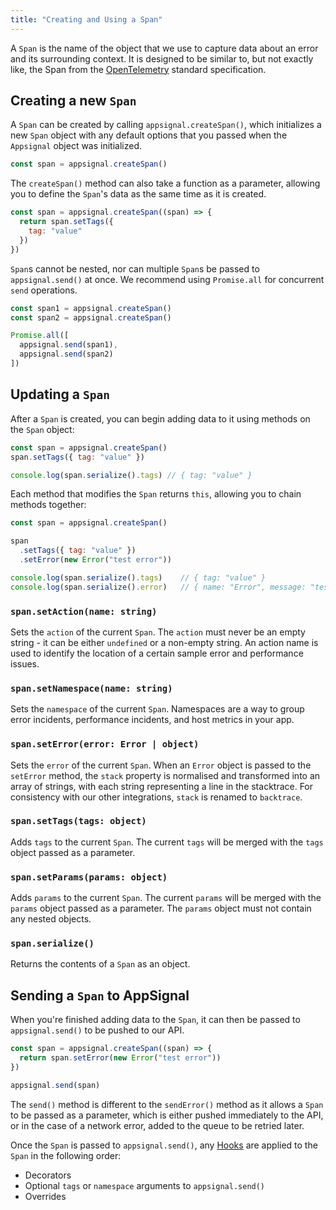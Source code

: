 ```yaml
---
title: "Creating and Using a Span"
---
```


A `Span` is the name of the object that we use to capture data about an error and its surrounding context. It is designed to be similar to, but not exactly like, the Span from the [OpenTelemetry](https://github.com/open-telemetry/opentelemetry-specification) standard specification. 

## Creating a new `Span`

A `Span` can be created by calling `appsignal.createSpan()`, which initializes a new `Span` object with any default options that you passed when the `Appsignal` object was initialized.

```js
const span = appsignal.createSpan()
```

The `createSpan()` method can also take a function as a parameter, allowing you to define the `Span`'s data as the same time as it is created.

```js
const span = appsignal.createSpan((span) => {
  return span.setTags({
    tag: "value"
  })
})
```

`Span`s cannot be nested, nor can multiple `Span`s be passed to `appsignal.send()` at once. We recommend using `Promise.all` for concurrent `send` operations.

```js
const span1 = appsignal.createSpan()
const span2 = appsignal.createSpan()

Promise.all([
  appsignal.send(span1),
  appsignal.send(span2)
])
```

## Updating a `Span`

After a `Span` is created, you can begin adding data to it using methods on the `Span` object:

```js
const span = appsignal.createSpan()
span.setTags({ tag: "value" })

console.log(span.serialize().tags) // { tag: "value" }
```

Each method that modifies the `Span` returns `this`, allowing you to chain methods together:

```js
const span = appsignal.createSpan()

span
  .setTags({ tag: "value" })
  .setError(new Error("test error"))

console.log(span.serialize().tags)    // { tag: "value" }
console.log(span.serialize().error)   // { name: "Error", message: "test error", backtrace: [...] }
```

### `span.setAction(name: string)`

Sets the `action` of the current `Span`. The `action` must never be an empty string - it can be either `undefined` or a non-empty string. An action name is used to identify the location of a certain sample error and performance issues.

### `span.setNamespace(name: string)`

Sets the `namespace` of the current `Span`. Namespaces are a way to group error incidents, performance incidents, and host metrics in your app.

### `span.setError(error: Error | object)`

Sets the `error` of the current `Span`. When an `Error` object is passed to the `setError` method, the `stack` property is normalised and transformed into an array of strings, with each string representing a line in the stacktrace. For consistency with our other integrations, `stack` is renamed to `backtrace`.

### `span.setTags(tags: object)`

Adds `tags` to the current `Span`. The current `tags` will be merged with the `tags` object passed as a parameter.

### `span.setParams(params: object)`

Adds `params` to the current `Span`. The current `params` will be merged with the `params` object passed as a parameter. The `params` object must not contain any nested objects.

### `span.serialize()`

Returns the contents of a `Span` as an object.

## Sending a `Span` to AppSignal

When you're finished adding data to the `Span`, it can then be passed to `appsignal.send()` to be pushed to our API. 

```js
const span = appsignal.createSpan((span) => {
  return span.setError(new Error("test error"))
})

appsignal.send(span)
```

The `send()` method is different to the `sendError()` method as it allows a `Span` to be passed as a parameter, which is either pushed immediately to the API, or in the case of a network error, added to the queue to be retried later.

Once the `Span` is passed to `appsignal.send()`, any [Hooks](/front-end/hooks.html) are applied to the `Span` in the following order:

- Decorators
- Optional `tags` or `namespace` arguments to `appsignal.send()`
- Overrides
